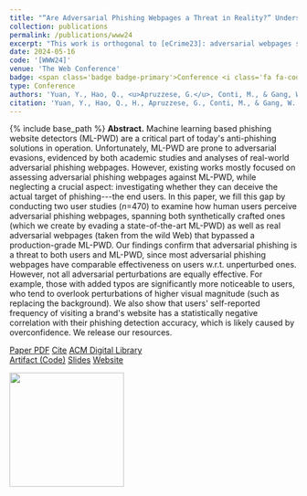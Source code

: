 ```yaml
---
title: "“Are Adversarial Phishing Webpages a Threat in Reality?” Understanding the Users` Perception of Adversarial Webpages"
collection: publications
permalink: /publications/www24
excerpt: "This work is orthogonal to [eCrime23]: adversarial webpages should be compared to non-adversarial ones!"
date: 2024-05-16
code: '[WWW24]'
venue: 'The Web Conference'
badge: <span class='badge badge-primary'>Conference <i class='fa fa-code'></i></span>
type: Conference
authors: 'Yuan, Y., Hao, Q., <u>Apruzzese, G.</u>, Conti, M., & Gang, W.'
citation: 'Yuan, Y., Hao, Q., H., Apruzzese, G., Conti, M., & Gang, W. (2024, May). "“Are Adversarial Phishing Webpages a Threat in Reality?” Understanding the Users` Perception of Adversarial Webpages." In <i>ACM The Web Conference (TheWebConf)</i> [ORAL].'
---
```

{% include base_path %}
<b>Abstract.</b> Machine learning based phishing website detectors (ML-PWD) are a critical part of today's anti-phishing solutions in operation. Unfortunately, ML-PWD are prone to adversarial evasions, evidenced by both academic studies and analyses of real-world adversarial phishing webpages. However, existing works mostly focused on assessing adversarial phishing webpages against ML-PWD, while neglecting a crucial aspect: investigating whether they can deceive the actual target of phishing---the end users. In this paper, we fill this gap by conducting two user studies (_n_=470) to examine how human users perceive adversarial phishing webpages, spanning both synthetically crafted ones (which we create by evading a state-of-the-art ML-PWD) as well as real adversarial webpages (taken from the wild Web) that bypassed a production-grade ML-PWD. Our findings confirm that adversarial phishing is a threat to both users and ML-PWD, since most adversarial phishing webpages have comparable effectiveness on users w.r.t. unperturbed ones. However, not all adversarial perturbations are equally effective. For example, those with added typos are significantly more noticeable to users, who tend to overlook perturbations of higher visual magnitude (such as replacing the background). We also show that users' self-reported frequency of visiting a brand's website has a statistically negative correlation with their phishing detection accuracy, which is likely caused by overconfidence. We release our resources.


<a class="btn btn-outline-primary my-1 mr-1 btn-sm" href="{{ base_path }}/files/papers/www24/www24.pdf" target="_blank" rel="noopener">Paper PDF</a> 
<a class="btn btn-outline-primary my-1 mr-1 btn-sm" href="{{ base_path }}/files/papers/www24/www24_cite.html" target="_blank" rel="noopener">Cite</a> 
<a class="btn btn-outline-primary my-1 mr-1 btn-sm" href="https://doi.org/10.1145/3589334.3645502" target="_blank" rel="noopener">ACM Digital Library</a>  
<a class="btn btn-outline-primary my-1 mr-1 btn-sm" href="https://github.com/hihey54/www24_threatAdvPhish" target="_blank" rel="noopener">Artifact (Code)</a> 
<a class="btn btn-outline-primary my-1 mr-1 btn-sm" href="{{ base_path }}/files/papers/www24/www24_slides.pdf" target="_blank" rel="noopener">Slides</a> 
<a class="btn btn-outline-primary my-1 mr-1 btn-sm" href="https://threatadvphish.github.io/" target="_blank" rel="noopener">Website</a> 



<a href="https://www2024.thewebconf.org/accepted/research-tracks/" target="_blank"><img width="200" src="https://www.acm.org/binaries/content/gallery/acm/publications/large-replication-badges/artifacts_available.jpg"></a>